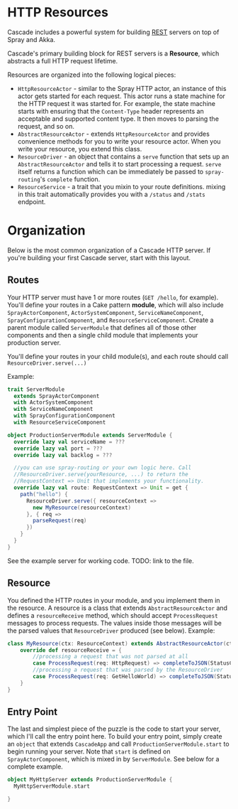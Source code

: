 # HTTP Resources
Cascade includes a powerful system for building
[REST](http://en.wikipedia.org/wiki/Representational_state_transfer) servers
on top of Spray and Akka.

Cascade's primary building block for REST servers is a **Resource**, which
abstracts a full HTTP request lifetime.

Resources are organized into the following logical pieces:

* `HttpResourceActor` - similar to the Spray HTTP actor, an instance of this
actor gets started for each request. This
actor runs a state machine for the HTTP request it was started for. For example,
the state machine starts with ensuring
that the `Content-Type` header represents an acceptable and supported content
type. It then moves to parsing the request,
and so on.
* `AbstractResourceActor` - extends `HttpResourceActor` and provides convenience
methods for you to write
your resource actor. When you write your resource, you extend this class.
* `ResourceDriver` - an object that contains a `serve` function that sets up an
`AbstractResourceActor` and tells it to start processing a request. `serve`
itself returns a function which can be immediately be passed to
`spray-routing`'s `complete` function.
* `ResourceService` - a trait that you mixin to your route definitions. mixing
in this trait automatically provides
you with a `/status` and `/stats` endpoint.

# Organization
Below is the most common organization of a Cascade HTTP server. If you're
building your first Cascade server, start with this layout.

## Routes
Your HTTP server must have 1 or more routes (`GET /hello`, for example). You'll
define your routes in a Cake pattern **module**, which will also include
`SprayActorComponent`, `ActorSystemComponent`, `ServiceNameComponent`,
`SprayConfigurationComponent`, and `ResourceServiceComponent`. Create a parent
module called `ServerModule` that defines all of those other components and
then a single child module that implements your production server.

You'll define your routes in your child module(s), and each route should
call `ResourceDriver.serve(...)`

Example:

```scala
trait ServerModule
  extends SprayActorComponent
  with ActorSystemComponent
  with ServiceNameComponent
  with SprayConfigurationComponent
  with ResourceServiceComponent

object ProductionServerModule extends ServerModule {
  override lazy val serviceName = ???
  override lazy val port = ???
  override lazy val backlog = ???

  //you can use spray-routing or your own logic here. Call
  //ResourceDriver.serve(yourResource, ...) to return the
  //RequestContext => Unit that implements your functionality.
  override lazy val route: RequestContext => Unit = get {
    path("hello") {
      ResourceDriver.serve({ resourceContext =>
        new MyResource(resourceContext)
      }, { req =>
        parseRequest(req)
      })
    }
  }
}
```

See the example server for working code. TODO: link to the file.

## Resource
You defined the HTTP routes in your module, and you implement them in the
resource. A resource is a class that extends `AbstractResourceActor` and
defines a `resourceReceive` method, which should accept `ProcessRequest`
messages to process requests. The values inside those messages will be the
parsed values that `ResourceDriver` produced (see below). Example:

```scala
class MyResource(ctx: ResourceContext) extends AbstractResourceActor(ctx) {
    override def resourceReceive = {
        //processing a request that was not parsed at all
        case ProcessRequest(req: HttpRequest) => completeToJSON(StatusCodes.OK, "hello world!")
        //processing a request that was parsed by the ResourceDriver
        case ProcessRequest(req: GetHelloWorld) => completeToJSON(StatusCodes.OK, "hello world 2!")
    }
}
```

## Entry Point

The last and simplest piece of the puzzle is the code to start your server,
which I'll call the entry point here. To build your entry point, simply create
an `object` that extends `CascadeApp` and call `ProductionServerModule.start`
to begin running your server. Note that `start` is defined on
`SprayActorComponent`, which is mixed in by `ServerModule`. See below for a
complete example.

```scala
object MyHttpServer extends ProductionServerModule {
  MyHttpServerModule.start

}
```
